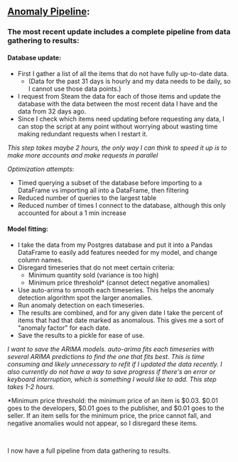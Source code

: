 ## [Anomaly Pipeline](anomaly_pipeline.py):
### The most recent update includes a complete pipeline from data gathering to results:
#### Database update:
  * First I gather a list of all the items that do not have fully up-to-date data.
    * (Data for the past 31 days is hourly and my data needs to be daily, so I cannot use those data points.)
  * I request from Steam the data for each of those items and update the database with the data between the most recent data 
  I have and the data from 32 days ago.
  * Since I check which items need updating before requesting any data, I can stop the script at any point without worrying
  about wasting time making redundant requests when I restart it.

_This step takes maybe 2 hours, the only way I can think to speed it up is to make more accounts and make requests in parallel_

*Optimization attempts*:

  * Timed querying a subset of the database before importing to a DataFrame vs importing all into a DataFrame, then filtering
  * Reduced number of queries to the largest table
  * Reduced number of times I connect to the database, although this only accounted for about a 1 min increase
  
#### Model fitting:
  * I take the data from my Postgres database and put it into a Pandas DataFrame to easily add features needed for my model,
  and change column names.
  * Disregard timeseries that do not meet certain criteria:
    * Minimum quantity sold (variance is too high)
    * Minimum price threshold* (cannot detect negative anomalies)
  * Use auto-arima to smooth each timeseries. This helps the anomaly detection algorithm spot the larger anomalies.
  * Run anomaly detection on each timeseries.
  * The results are combined, and for any given date I take the percent of items that had that date marked as anomalous.
  This gives me a sort of "anomaly factor" for each date.
  * Save the results to a pickle for ease of use.

_I want to save the ARIMA models. auto-arima fits each timeseries with several ARIMA predictions to find the one that fits best. This is time consuming and likely unnecessary to refit if I updated the data recently.
I also currently do not have a way to save progress if there's an error or keyboard interruption,
which is something I would like to add. This step takes 1-2 hours._

*Minimum price threshold: the minimum price of an item is $0.03. $0.01 goes to the developers, $0.01 goes to the publisher,
and $0.01 goes to the seller. If an item sells for the minimum price, the price cannot fall, and negative anomalies would not
appear, so I disregard these items.

<br>

I now have a full pipeline from data gathering to results.
